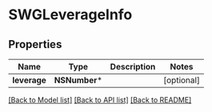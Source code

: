 # SWGLeverageInfo

## Properties
Name | Type | Description | Notes
------------ | ------------- | ------------- | -------------
**leverage** | **NSNumber*** |  | [optional] 

[[Back to Model list]](../README.md#documentation-for-models) [[Back to API list]](../README.md#documentation-for-api-endpoints) [[Back to README]](../README.md)


